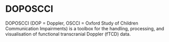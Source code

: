 # DOPOSCCI
DOPOSCCI (DOP = Doppler, OSCCI = Oxford Study of Children Communication Impairments) is a toolbox for the handling, processing, and visualisation of functional transcranial Doppler (fTCD) data.
